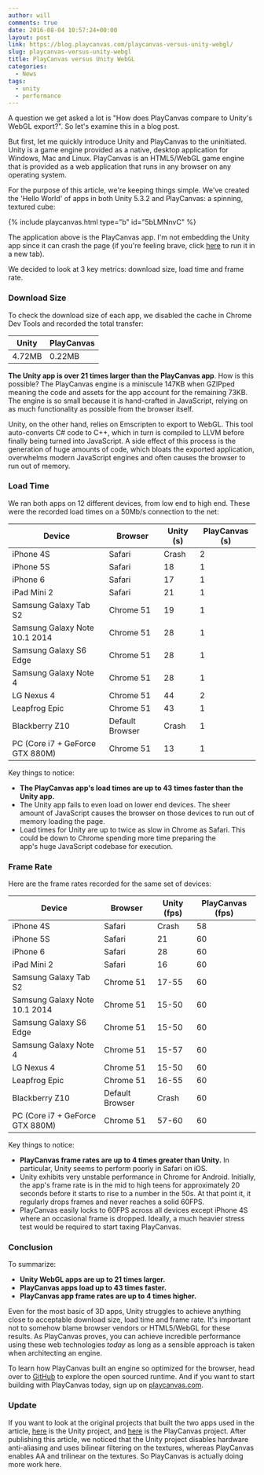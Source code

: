 ```yaml
---
author: will
comments: true
date: 2016-08-04 10:57:24+00:00
layout: post
link: https://blog.playcanvas.com/playcanvas-versus-unity-webgl/
slug: playcanvas-versus-unity-webgl
title: PlayCanvas versus Unity WebGL
categories:
  - News
tags:
  - unity
  - performance
---
```


A question we get asked a lot is "How does PlayCanvas compare to Unity's WebGL export?". So let's examine this in a blog post.

<!-- more -->

But first, let me quickly introduce Unity and PlayCanvas to the uninitiated. Unity is a game engine provided as a native, desktop application for Windows, Mac and Linux. PlayCanvas is an HTML5/WebGL game engine that is provided as a web application that runs in any browser on any operating system.

For the purpose of this article, we're keeping things simple. We've created the 'Hello World' of apps in both Unity 5.3.2 and PlayCanvas: a spinning, textured cube:

{% include playcanvas.html type="b" id="5bLMNnvC" %}

The application above is the PlayCanvas app. I'm not embedding the Unity app since it can crash the page (if you're feeling brave, click [here](http://unity-comparison.playcanvas.com/perf1e/unity/index.html) to run it in a new tab).

We decided to look at 3 key metrics: download size, load time and frame rate.

### Download Size

To check the download size of each app, we disabled the cache in Chrome Dev Tools and recorded the total transfer:

| Unity  | PlayCanvas |
| ------ | ---------- |
| 4.72MB | 0.22MB     |

**The Unity app is over 21 times larger than the PlayCanvas app**. How is this possible? The PlayCanvas engine is a miniscule 147KB when GZIPped meaning the code and assets for the app account for the remaining 73KB. The engine is so small because it is hand-crafted in JavaScript, relying on as much functionality as possible from the browser itself.

Unity, on the other hand, relies on Emscripten to export to WebGL. This tool auto-converts C# code to C++, which in turn is compiled to LLVM before finally being turned into JavaScript. A side effect of this process is the generation of huge amounts of code, which bloats the exported application, overwhelms modern JavaScript engines and often causes the browser to run out of memory.

### Load Time

We ran both apps on 12 different devices, from low end to high end. These were the recorded load times on a 50Mb/s connection to the net:

| Device                          | Browser         | Unity (s) | PlayCanvas (s) |
| ------------------------------- | --------------- | --------- | -------------- |
| iPhone 4S                       | Safari          | Crash     | 2              |
| iPhone 5S                       | Safari          | 18        | 1              |
| iPhone 6                        | Safari          | 17        | 1              |
| iPad Mini 2                     | Safari          | 21        | 1              |
| Samsung Galaxy Tab S2           | Chrome 51       | 19        | 1              |
| Samsung Galaxy Note 10.1 2014   | Chrome 51       | 28        | 1              |
| Samsung Galaxy S6 Edge          | Chrome 51       | 28        | 1              |
| Samsung Galaxy Note 4           | Chrome 51       | 28        | 1              |
| LG Nexus 4                      | Chrome 51       | 44        | 2              |
| Leapfrog Epic                   | Chrome 51       | 43        | 1              |
| Blackberry Z10                  | Default Browser | Crash     | 1              |
| PC (Core i7 + GeForce GTX 880M) | Chrome 51       | 13        | 1              |

Key things to notice:

- **The PlayCanvas app's load times are up to 43 times faster than the Unity app.**
- The Unity app fails to even load on lower end devices. The sheer amount of JavaScript causes the browser on those devices to run out of memory loading the page.
- Load times for Unity are up to twice as slow in Chrome as Safari. This could be down to Chrome spending more time preparing the app's huge JavaScript codebase for execution.

### Frame Rate

Here are the frame rates recorded for the same set of devices:

| Device                          | Browser         | Unity (fps) | PlayCanvas (fps) |
| ------------------------------- | --------------- | ----------- | ---------------- |
| iPhone 4S                       | Safari          | Crash       | 58               |
| iPhone 5S                       | Safari          | 21          | 60               |
| iPhone 6                        | Safari          | 28          | 60               |
| iPad Mini 2                     | Safari          | 16          | 60               |
| Samsung Galaxy Tab S2           | Chrome 51       | 17-55       | 60               |
| Samsung Galaxy Note 10.1 2014   | Chrome 51       | 15-50       | 60               |
| Samsung Galaxy S6 Edge          | Chrome 51       | 15-50       | 60               |
| Samsung Galaxy Note 4           | Chrome 51       | 15-57       | 60               |
| LG Nexus 4                      | Chrome 51       | 15-50       | 60               |
| Leapfrog Epic                   | Chrome 51       | 16-55       | 60               |
| Blackberry Z10                  | Default Browser | Crash       | 60               |
| PC (Core i7 + GeForce GTX 880M) | Chrome 51       | 57-60       | 60               |

Key things to notice:

- **PlayCanvas frame rates are up to 4 times greater than Unity.** In particular, Unity seems to perform poorly in Safari on iOS.
- Unity exhibits very unstable performance in Chrome for Android. Initially, the app's frame rate is in the mid to high teens for approximately 20 seconds before it starts to rise to a number in the 50s. At that point it, it regularly drops frames and never reaches a solid 60FPS.
- PlayCanvas easily locks to 60FPS across all devices except iPhone 4S where an occasional frame is dropped. Ideally, a much heavier stress test would be required to start taxing PlayCanvas.

### Conclusion

To summarize:

- **Unity WebGL apps are up to 21 times larger.**
- **PlayCanvas apps load up to 43 times faster.**
- **PlayCanvas app frame rates are up to 4 times higher.**

Even for the most basic of 3D apps, Unity struggles to achieve anything close to acceptable download size, load time and frame rate. It's important not to somehow blame browser vendors or HTML5/WebGL for these results. As PlayCanvas proves, you can achieve incredible performance using these web technologies _today_ as long as a sensible approach is taken when architecting an engine.

To learn how PlayCanvas built an engine so optimized for the browser, head over to [GitHub](https://github.com/playcanvas/engine) to explore the open sourced runtime. And if you want to start building with PlayCanvas today, sign up on [playcanvas.com](https://playcanvas.com).

### **Update**

If you want to look at the original projects that built the two apps used in the article, [here](http://unity-comparison.playcanvas.com/perf1e/downloads/unity_webgl_perf_test.zip) is the Unity project, and [here](https://playcanvas.com/project/408739/overview/perf1) is the PlayCanvas project. After publishing this article, we noticed that the Unity project disables hardware anti-aliasing and uses bilinear filtering on the textures, whereas PlayCanvas enables AA and trilinear on the textures. So PlayCanvas is actually doing more work here.

